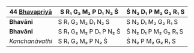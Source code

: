 | **44 [Bhavapriyā](https://en.wikipedia.org/wiki/Bhavapriya "Bhavapriya")** | S R₁ G₂ M₂ P D₁ N₂ Ṡ   | Ṡ N₂ D₁ P M₂ G₂ R₁ S |
| -------------------------------------------------------------------------- | ---------------------- | -------------------- |
| **Bhavāni**                                                                | S R₁ G₂ M₂ D₁ N₂ S     | S N₂ D₁ M₂ G₂ R₁ S   |
| **Bhavāni**                                                                | S R₁ G₂ M₂ P D₁ P N₂ Ṡ | Ṡ N₂ D₁ P M₂ G₂ R₁ S |
| _Kanchanāvathi_                                                            | S R₁ G₂ M₂ P N₂ Ṡ      | Ṡ N₂ P M₂ G₂ R₁ S    |